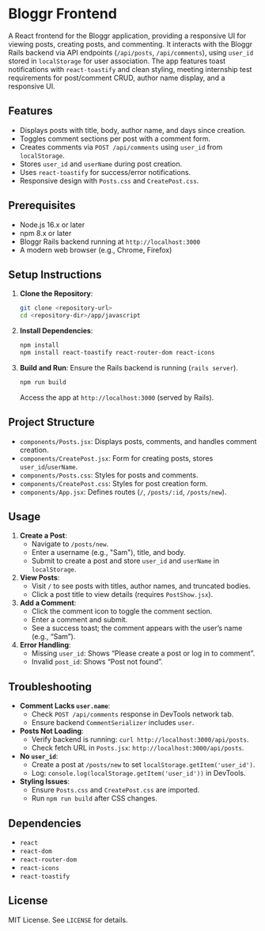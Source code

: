 # Bloggr Frontend

A React frontend for the Bloggr application, providing a responsive UI for viewing posts, creating posts, and commenting. It interacts with the Bloggr Rails backend via API endpoints (`/api/posts`, `/api/comments`), using `user_id` stored in `localStorage` for user association. The app features toast notifications with `react-toastify` and clean styling, meeting internship test requirements for post/comment CRUD, author name display, and a responsive UI.

## Features
- Displays posts with title, body, author name, and days since creation.
- Toggles comment sections per post with a comment form.
- Creates comments via `POST /api/comments` using `user_id` from `localStorage`.
- Stores `user_id` and `userName` during post creation.
- Uses `react-toastify` for success/error notifications.
- Responsive design with `Posts.css` and `CreatePost.css`.

## Prerequisites
- Node.js 16.x or later
- npm 8.x or later
- Bloggr Rails backend running at `http://localhost:3000`
- A modern web browser (e.g., Chrome, Firefox)

## Setup Instructions
1. **Clone the Repository**:
   ```bash
   git clone <repository-url>
   cd <repository-dir>/app/javascript
   ```

2. **Install Dependencies**:
   ```bash
   npm install
   npm install react-toastify react-router-dom react-icons
   ```

3. **Build and Run**:
   Ensure the Rails backend is running (`rails server`).
   ```bash
   npm run build
   ```
   Access the app at `http://localhost:3000` (served by Rails).

## Project Structure
- `components/Posts.jsx`: Displays posts, comments, and handles comment creation.
- `components/CreatePost.jsx`: Form for creating posts, stores `user_id`/`userName`.
- `components/Posts.css`: Styles for posts and comments.
- `components/CreatePost.css`: Styles for post creation form.
- `components/App.jsx`: Defines routes (`/`, `/posts/:id`, `/posts/new`).

## Usage
1. **Create a Post**:
   - Navigate to `/posts/new`.
   - Enter a username (e.g., "Sam"), title, and body.
   - Submit to create a post and store `user_id` and `userName` in `localStorage`.
2. **View Posts**:
   - Visit `/` to see posts with titles, author names, and truncated bodies.
   - Click a post title to view details (requires `PostShow.jsx`).
3. **Add a Comment**:
   - Click the comment icon to toggle the comment section.
   - Enter a comment and submit.
   - See a success toast; the comment appears with the user’s name (e.g., “Sam”).
4. **Error Handling**:
   - Missing `user_id`: Shows “Please create a post or log in to comment”.
   - Invalid `post_id`: Shows “Post not found”.

## Troubleshooting
- **Comment Lacks `user.name`**:
  - Check `POST /api/comments` response in DevTools network tab.
  - Ensure backend `CommentSerializer` includes `user`.
- **Posts Not Loading**:
  - Verify backend is running: `curl http://localhost:3000/api/posts`.
  - Check fetch URL in `Posts.jsx`: `http://localhost:3000/api/posts`.
- **No `user_id`**:
  - Create a post at `/posts/new` to set `localStorage.getItem('user_id')`.
  - Log: `console.log(localStorage.getItem('user_id'))` in DevTools.
- **Styling Issues**:
  - Ensure `Posts.css` and `CreatePost.css` are imported.
  - Run `npm run build` after CSS changes.

## Dependencies
- `react`
- `react-dom`
- `react-router-dom`
- `react-icons`
- `react-toastify`

## License
MIT License. See `LICENSE` for details.